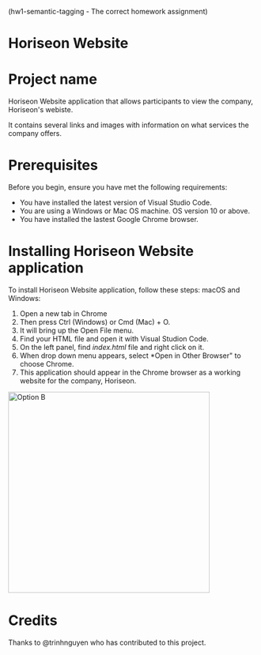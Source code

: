 (hw1-semantic-tagging - The correct homework assignment)
# Horiseon Website


# Project name
Horiseon Website application that allows participants to view the company, Horiseon's webiste.

It contains several links and images with information on what services the company offers. 

# Prerequisites
Before you begin, ensure you have met the following requirements:
* You have installed the latest version of Visual Studio Code.
* You are using a Windows or Mac OS machine. OS version 10 or above.
* You have installed the lastest Google Chrome browser.

# Installing Horiseon Website application
To install Horiseon Website application, follow these steps:
macOS and Windows:
1. Open a new tab in Chrome
2. Then press Ctrl (Windows) or Cmd (Mac) + O.
3. It will bring up the Open File menu. 
4. Find your HTML file and open it with Visual Studion Code.
5. On the left panel, find *index.html* file and right click on it.
6. When drop down menu appears, select *Open in Other Browser" to choose Chrome.
7. This application should appear in the Chrome browser as a working website for the company, Horiseon.
<img width="407" alt="Option B" src="https://user-images.githubusercontent.com/84090538/120901675-002b3d00-c602-11eb-838c-4b48ba127ed2.png">

# Credits
Thanks to @trinhnguyen who has contributed to this project.














